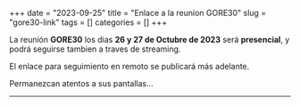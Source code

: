 +++ 
date = "2023-09-25"
title = "Enlace a la reunion GORE30"
slug = "gore30-link" 
tags = []
categories = []
+++

La reunión __GORE30__ los dias  __26 y 27 de Octubre de 2023__ será __presencial__, y podrá seguirse tambien a traves de streaming.

El enlace para seguimiento en remoto se publicará más adelante.

Permanezcan atentos a sus pantallas...

---------------------------
